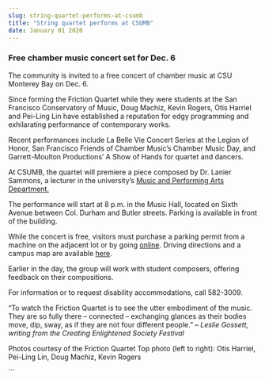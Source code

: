 ```yaml
---
slug: string-quartet-performs-at-csumb
title: "String quartet performs at CSUMB"
date: January 01 2020
---
```


  
<h3>Free chamber music concert set for Dec. 6</h3>
<p>
  The community is invited to a free concert of chamber music at CSU Monterey
  Bay on Dec. 6.
</p>
<p>
  Since forming the Friction Quartet while they were students at the San
  Francisco Conservatory of Music, Doug Machiz, Kevin Rogers, Otis Harriel and
  Pei-Ling Lin have established a reputation for edgy programming and
  exhilarating performance of contemporary works.
</p>
<p>
  Recent performances include La Belle Vie Concert Series at the Legion of
  Honor, San Francisco Friends of Chamber Music’s Chamber Music Day, and
  Garrett-Moulton Productions’ A Show of Hands for quartet and dancers.
</p>
<p>
  At CSUMB, the quartet will premiere a piece composed by Dr. Lanier Sammons, a
  lecturer in the university’s
  <a href="https://mpa.csumb.edu/">Music and Performing Arts Department.</a>
</p>
<p>
  The performance will start at 8 p.m. in the Music Hall, located on Sixth
  Avenue between Col. Durham and Butler streets. Parking is available in front
  of the building.
</p>
<p>
  While the concert is free, visitors must purchase a parking permit from a
  machine on the adjacent lot or by going
  <a href="https://store.csumb.edu/products/daily-parking-permit">online</a>.
  Driving directions and a campus map are available
  <a href="https://csumb.edu/maps">here</a>.
</p>
<p>
  Earlier in the day, the group will work with student composers, offering
  feedback on their compositions.
</p>
<p>For information or to request disability accommodations, call 582-3009.</p>
<p>
  “To watch the Friction Quartet is to see the utter embodiment of the music.
  They are so fully there – connected – exchanging glances as their bodies move,
  dip, sway, as if they are not four different people.” –
  <em
    >Leslie Gossett, writing from the Creating Enlightened Society Festival</em
  >
</p>
<p>
  Photos courtesy of the Friction Quartet Top photo (left to right): Otis
  Harriel, Pei-Ling Lin, Doug Machiz, Kevin Rogers
</p>
<p></p>
```
